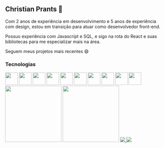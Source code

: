 ## Christian Prants 💬

Com 2 anos de experiência em desenvolvimento e 5 anos de experiência com design, estou em transição para atuar como desenvolvedor front-end.

Possuo experiência com Javascript e SQL, e sigo na rota do React e suas bibliotecas para me especializar mais na área.

Seguem meus projetos mais recentes 😄

### Tecnologias

<p style="display:inline" align="center">
  <img src="https://cdn.jsdelivr.net/gh/devicons/devicon/icons/javascript/javascript-plain.svg" width="40" height="40" />
  <img src="https://cdn.jsdelivr.net/gh/devicons/devicon/icons/typescript/typescript-original.svg" width="40" height="40" />  
  <img src="https://cdn.jsdelivr.net/gh/devicons/devicon/icons/react/react-original.svg" width="40" height="40" />
  <img src="https://cdn.jsdelivr.net/gh/devicons/devicon/icons/bootstrap/bootstrap-original.svg" width="40" height="40" />
  <img src="https://cdn.jsdelivr.net/gh/devicons/devicon/icons/html5/html5-plain-wordmark.svg" width="40" height="40" />
  <img src="https://cdn.jsdelivr.net/gh/devicons/devicon/icons/css3/css3-plain-wordmark.svg" width="40" height="40" />
  <img src="https://cdn.jsdelivr.net/gh/devicons/devicon/icons/nodejs/nodejs-original.svg" width="40" height="40" />
  <img src="https://cdn.jsdelivr.net/gh/devicons/devicon/icons/figma/figma-original.svg" width="40" height="40" />
  
  <img src="https://cdn.jsdelivr.net/gh/devicons/devicon/icons/python/python-original-wordmark.svg" width="40" height="40" />
  <img src="https://cdn.jsdelivr.net/gh/devicons/devicon/icons/microsoftsqlserver/microsoftsqlserver-plain-wordmark.svg" width="40" height="40" />

</p>

<p style="display:inline" align="center">
  <img height=180 src="https://github-readme-stats.vercel.app/api?username=christian-prants&show_icons=true&theme=codeSTACKr&hide_border=true" />
  <img height=180 src="https://github-readme-stats.vercel.app/api/top-langs/?username=christian-prants&layout=compact&theme=codeSTACKr&hide_border=true" />
</p>

<p style="display:inline">
  <a href="https://www.linkedin.com/in/christian-prants/" target="_blank">
    <img src="https://img.shields.io/badge/-LinkedIn-%230077B5?style=for-the-badge&logo=linkedin&logoColor=white" target="_blank">
  </a>  
  <a href="https://christian-prants.github.io/My-Portfolio/#/" target="_blank">
    <img src="https://img.shields.io/badge/-Portfólio-97ca00?style=for-the-badge" target="_blank">
  </a>
</p>
